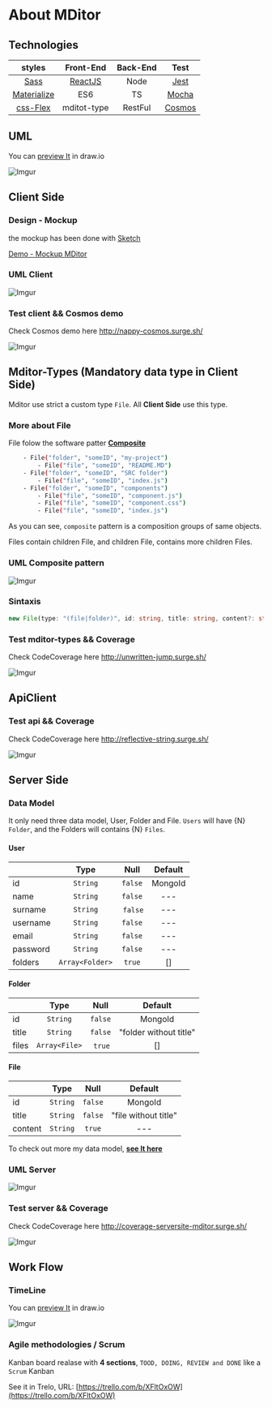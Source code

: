 # About MDitor

## Technologies

| styles| Front-End | Back-End| Test|
| :----------: | :----------: | :----------: | :----------: |
| [Sass](https://sass-lang.com/) | [ReactJS](https://reactjs.org/)  | Node   | [Jest](https://facebook.github.io/jest/)
| [Materialize](https://react-materialize.github.io/#/) | ES6  | TS  | [Mocha](https://mochajs.org/)
| [css-Flex](https://css-tricks.com/snippets/css/a-guide-to-flexbox/) | mditot-type  | RestFul  | [Cosmos](https://github.com/react-cosmos/react-cosmos)

## UML

You can [preview It](https://drive.google.com/file/d/1tad0wKucvZKmhCi6kJr_NYMFJVokqn6o/view?usp=sharing) in draw.io

![Imgur](https://i.imgur.com/DXp3SZG.png)

## Client Side

### Design - Mockup

the mockup has been done with  [Sketch](https://www.sketchapp.com/)

[Demo - Mockup MDitor](https://github.com/VGamezz19/MDitor/tree/master/doc/design/mockup)

### UML Client

![Imgur](https://i.imgur.com/SJiLT3L.png)

### Test client && Cosmos demo

Check Cosmos demo here http://nappy-cosmos.surge.sh/

![Imgur](https://i.imgur.com/q6GofTo.png)

## Mditor-Types (Mandatory data type in Client Side)

Mditor use strict a custom type `File`. All **Client Side** use this type.

### More about File

File folow the software patter [**Composite**](https://en.wikipedia.org/wiki/Composite_pattern)

```sh
    - File("folder", "someID", "my-project")
        - File("file", "someID", "README.MD")
    - File("folder", "someID", "SRC folder")
        - File("file", "someID", "index.js")
    - File("folder", "someID", "components")
        - File("file", "someID", "component.js")
        - File("file", "someID", "component.css")
        - File("file", "someID", "index.js")
 ```

As you can see, `composite` pattern is a composition groups of same objects.

Files contain children File, and children File, contains more children Files.

### UML Composite pattern

![Imgur](https://i.imgur.com/kXhmKbA.png)

### Sintaxis

```ts
new File(type: "(file|folder)", id: string, title: string, content?: string, files?: File)
```

### Test mditor-types && Coverage

Check CodeCoverage here http://unwritten-jump.surge.sh/

![Imgur](https://i.imgur.com/nuWS3fA.png)

## ApiClient

### Test api && Coverage

Check CodeCoverage here http://reflective-string.surge.sh/

![Imgur](https://i.imgur.com/ViAf1LA.png)

## Server Side

### Data Model

It only need three data model, User, Folder and File.
`Users` will have {N}  `Folder`, and the Folders will contains {N} `Files`.

#### User

|  | Type | Null | Default
| :--- | :---: | :---:| :---:
| id | `String` | `false` | MongoId
| name | `String` | `false` | ---
| surname | `String` | `false` | ---
| username | `String` | `false` | ---
| email | `String` | `false` | ---
| password | `String` | `false` | ---
| folders | `Array<Folder>` | `true` | []

#### Folder

|  | Type | Null | Default
| :--- | :---: | :---:| :---:
| id | `String` | `false` | MongoId
| title | `String` | `false` | "folder without title"
| files | `Array<File>` | `true` | []

#### File

|  | Type | Null | Default
| :--- | :---: | :---:| :---:
| id | `String` | `false` | MongoId
| title | `String` | `false` | "file without title"
| content | `String` | `true` | ---

To check out more my data model, __[see It here](https://github.com/VGamezz19/MDitor/tree/master/doc/dataModel/)__

### UML Server

![Imgur](https://i.imgur.com/pRvRCpO.png)

### Test server && Coverage

Check CodeCoverage here http://coverage-serversite-mditor.surge.sh/

![Imgur](https://i.imgur.com/rA4v6H8.png)

## Work Flow

### TimeLine

You can [preview It](https://drive.google.com/file/d/1uGGHUBiyll8flWdE9xBCHDdYodnnzY0n/view?usp=sharing) in draw.io

![Imgur](https://i.imgur.com/ULB38Pu.png)

### Agile methodologies / Scrum

Kanban board realase with **4 sections**, `TOOD, DOING, REVIEW and DONE` like a `Scrum` Kanban

See it in Trelo, URL: [https://trello.com/b/XFltOxOW](https://trello.com/b/XFltOxOW)